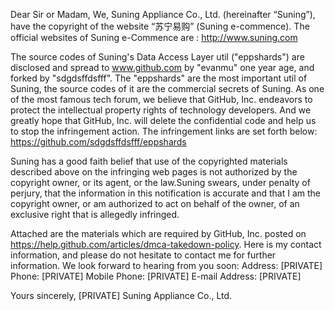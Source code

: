 Dear Sir or Madam,
We, Suning Appliance Co., Ltd. (hereinafter “Suning”), have the copyright of the website “苏宁易购” (Suning e-commence). The official websites of Suning e-Commence are : http://www.suning.com

The source codes of Suning's Data Access Layer util ("eppshards") are disclosed and spread to www.github.com by "evanmu" one year age, and forked by "sdgdsffdsfff". The "eppshards" are the most important util of Suning, the source codes of it are the commercial secrets of Suning. As one of the most famous tech forum, we believe that GitHub, Inc. endeavors to protect the intellectual property rights of technology developers. And we greatly hope that GitHub, Inc. will delete the confidential code and help us to stop the infringement action. The infringement links are set forth below:
https://github.com/sdgdsffdsfff/eppshards

Suning has a good faith belief that use of the copyrighted materials described above on the infringing web pages is not authorized by the copyright owner, or its agent, or the law.Suning swears, under penalty of perjury, that the information in this notification is accurate and that I am the copyright owner, or am authorized to act on behalf of the owner, of an exclusive right that is allegedly infringed.

Attached are the materials which are required by GitHub, Inc. posted on https://help.github.com/articles/dmca-takedown-policy. Here is my contact information, and please do not hesitate to contact me for further information. We look forward to hearing from you soon:
Address: [PRIVATE]
Phone: [PRIVATE]
Mobile Phone: [PRIVATE]
E-mail Address: [PRIVATE]

Yours sincerely, [PRIVATE]
Suning Appliance Co., Ltd.

